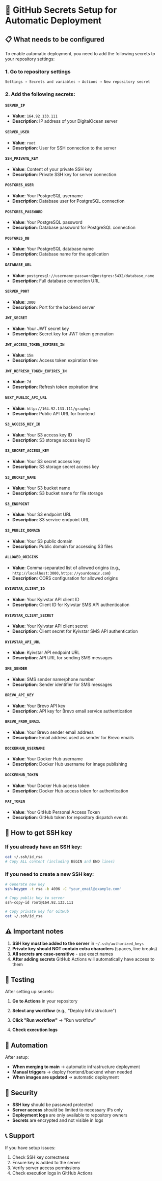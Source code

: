 # 🔐 GitHub Secrets Setup for Automatic Deployment

## 📋 What needs to be configured

To enable automatic deployment, you need to add the following secrets to your repository settings:

### 1. Go to repository settings

```
Settings → Secrets and variables → Actions → New repository secret
```

### 2. Add the following secrets:

#### `SERVER_IP`

- **Value**: `164.92.133.111`
- **Description**: IP address of your DigitalOcean server

#### `SERVER_USER`

- **Value**: `root`
- **Description**: User for SSH connection to the server

#### `SSH_PRIVATE_KEY`

- **Value**: Content of your private SSH key
- **Description**: Private SSH key for server connection

#### `POSTGRES_USER`

- **Value**: Your PostgreSQL username
- **Description**: Database user for PostgreSQL connection

#### `POSTGRES_PASSWORD`

- **Value**: Your PostgreSQL password
- **Description**: Database password for PostgreSQL connection

#### `POSTGRES_DB`

- **Value**: Your PostgreSQL database name
- **Description**: Database name for the application

#### `DATABASE_URL`

- **Value**: `postgresql://username:password@postgres:5432/database_name`
- **Description**: Full database connection URL

#### `SERVER_PORT`

- **Value**: `3000`
- **Description**: Port for the backend server

#### `JWT_SECRET`

- **Value**: Your JWT secret key
- **Description**: Secret key for JWT token generation

#### `JWT_ACCESS_TOKEN_EXPIRES_IN`

- **Value**: `15m`
- **Description**: Access token expiration time

#### `JWT_REFRESH_TOKEN_EXPIRES_IN`

- **Value**: `7d`
- **Description**: Refresh token expiration time

#### `NEXT_PUBLIC_API_URL`

- **Value**: `http://164.92.133.111/graphql`
- **Description**: Public API URL for frontend

#### `S3_ACCESS_KEY_ID`

- **Value**: Your S3 access key ID
- **Description**: S3 storage access key ID

#### `S3_SECRET_ACCESS_KEY`

- **Value**: Your S3 secret access key
- **Description**: S3 storage secret access key

#### `S3_BUCKET_NAME`

- **Value**: Your S3 bucket name
- **Description**: S3 bucket name for file storage

#### `S3_ENDPOINT`

- **Value**: Your S3 endpoint URL
- **Description**: S3 service endpoint URL

#### `S3_PUBLIC_DOMAIN`

- **Value**: Your S3 public domain
- **Description**: Public domain for accessing S3 files

#### `ALLOWED_ORIGINS`

- **Value**: Comma-separated list of allowed origins (e.g., `http://localhost:3000,https://yourdomain.com`)
- **Description**: CORS configuration for allowed origins

#### `KYIVSTAR_CLIENT_ID`

- **Value**: Your Kyivstar API client ID
- **Description**: Client ID for Kyivstar SMS API authentication

#### `KYIVSTAR_CLIENT_SECRET`

- **Value**: Your Kyivstar API client secret
- **Description**: Client secret for Kyivstar SMS API authentication

#### `KYIVSTAR_API_URL`

- **Value**: Kyivstar API endpoint URL
- **Description**: API URL for sending SMS messages

#### `SMS_SENDER`

- **Value**: SMS sender name/phone number
- **Description**: Sender identifier for SMS messages

#### `BREVO_API_KEY`

- **Value**: Your Brevo API key
- **Description**: API key for Brevo email service authentication

#### `BREVO_FROM_EMAIL`

- **Value**: Your Brevo sender email address
- **Description**: Email address used as sender for Brevo emails

#### `DOCKERHUB_USERNAME`

- **Value**: Your Docker Hub username
- **Description**: Docker Hub username for image publishing

#### `DOCKERHUB_TOKEN`

- **Value**: Your Docker Hub access token
- **Description**: Docker Hub access token for authentication

#### `PAT_TOKEN`

- **Value**: Your GitHub Personal Access Token
- **Description**: GitHub token for repository dispatch events

## 🔑 How to get SSH key

### If you already have an SSH key:

```bash
cat ~/.ssh/id_rsa
# Copy ALL content (including BEGIN and END lines)
```

### If you need to create a new SSH key:

```bash
# Generate new key
ssh-keygen -t rsa -b 4096 -C "your_email@example.com"

# Copy public key to server
ssh-copy-id root@164.92.133.111

# Copy private key for GitHub
cat ~/.ssh/id_rsa
```

## ⚠️ Important notes

1. **SSH key must be added to the server** in `~/.ssh/authorized_keys`
2. **Private key should NOT contain extra characters** (spaces, line breaks)
3. **All secrets are case-sensitive** - use exact names
4. **After adding secrets** GitHub Actions will automatically have access to them

## 🧪 Testing

After setting up secrets:

1. **Go to Actions** in your repository

2. **Select any workflow** (e.g., "Deploy Infrastructure")
3. **Click "Run workflow"** → "Run workflow"
4. **Check execution logs**

## 🔄 Automation

After setup:

- **When merging to main** → automatic infrastructure deployment
- **Manual triggers** → deploy frontend/backend when needed
- **When images are updated** → automatic deployment

## 🚨 Security

- **SSH key** should be password protected
- **Server access** should be limited to necessary IPs only
- **Deployment logs** are only available to repository owners
- **Secrets** are encrypted and not visible in logs

## 📞 Support

If you have setup issues:

1. Check SSH key correctness
2. Ensure key is added to the server
3. Verify server access permissions
4. Check execution logs in GitHub Actions
